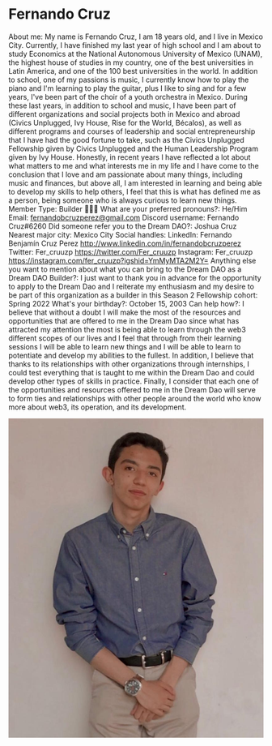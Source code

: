 # Fernando Cruz

About me: My name is Fernando Cruz, I am 18 years old, and I live in Mexico City.
Currently, I have finished my last year of high school and I am about to study Economics at the National Autonomous University of Mexico (UNAM), the highest house of studies in my country, one of the best universities in Latin America, and one of the 100 best universities in the world.
In addition to school, one of my passions is music, I currently know how to play the piano and I'm learning to play the guitar, plus I like to sing and for a few years, I've been part of the choir of a youth orchestra in Mexico.
During these last years, in addition to school and music, I have been part of different organizations and social projects both in Mexico and abroad (Civics Unplugged, Ivy House, Rise for the World, Bécalos), as well as different programs and courses of leadership and social entrepreneurship that I have had the good fortune to take, such as the Civics Unplugged Fellowship given by Civics Unplugged and the Human Leadership Program given by Ivy House.
Honestly, in recent years I have reflected a lot about what matters to me and what interests me in my life and I have come to the conclusion that I love and am passionate about many things, including music and finances, but above all, I am interested in learning and being able to develop my skills to help others, I feel that this is what has defined me as a person, being someone who is always curious to learn new things.
Member Type: Builder 👷🏾‍♀️
What are your preferred pronouns?: He/Him
Email: fernandobcruzperez@gmail.com
Discord username: Fernando Cruz#6260
Did someone refer you to the Dream DAO?: Joshua Cruz
Nearest major city: Mexico City
Social handles: LinkedIn: Fernando Benjamín Cruz Perez
http://www.linkedin.com/in/fernandobcruzperez
Twitter: Fer_cruuzp
https://twitter.com/Fer_cruuzp
Instagram: Fer_cruuzp
https://instagram.com/fer_cruuzp?igshid=YmMyMTA2M2Y=
Anything else you want to mention about what you can bring to the Dream DAO as a Dream DAO Builder?: I just want to thank you in advance for the opportunity to apply to the Dream Dao and I reiterate my enthusiasm and my desire to be part of this organization as a builder in this Season 2
Fellowship cohort: Spring 2022
What's your birthday?: October 15, 2003
Can help how?: I believe that without a doubt I will make the most of the resources and opportunities that are offered to me in the Dream Dao since what has attracted my attention the most is being able to learn through the web3 different scopes of our lives and I feel that through from their learning sessions I will be able to learn new things and I will be able to learn to potentiate and develop my abilities to the fullest. In addition, I believe that thanks to its relationships with other organizations through internships, I could test everything that is taught to me within the Dream Dao and could develop other types of skills in practice.
Finally, I consider that each one of the opportunities and resources offered to me in the Dream Dao will serve to form ties and relationships with other people around the world who know more about web3, its operation, and its development.

![fernando.jpeg](../../Dream%20DAO%20Voting%20Member%20List%201790792012994a419257db8f8a7807ff/%5BS2%5D%20Dream%20DAO%20Founding%20Voting%20Member%20List%202c05a57dde504a87a8ced236cce0b149/Fernando%20Cruz%2044809f66125041b4a3c3daca6606b296/fernando.jpeg)